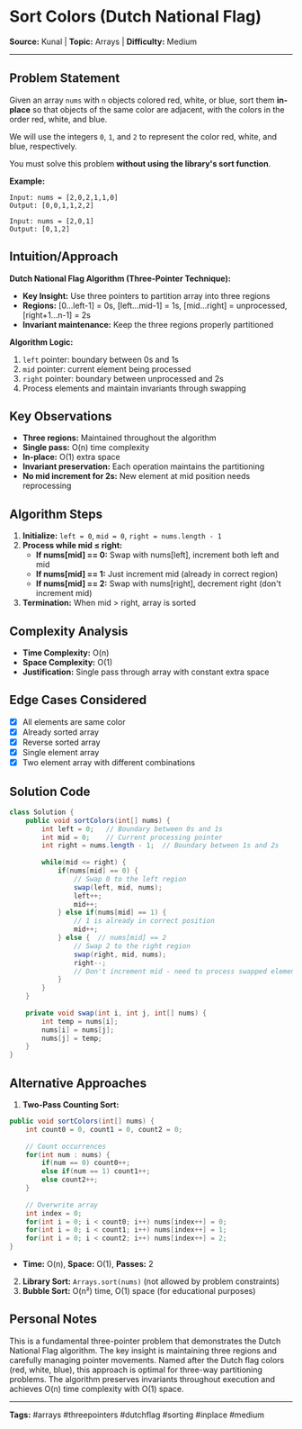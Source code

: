 # Sort Colors (Dutch National Flag)

**Source:** Kunal | **Topic:** Arrays | **Difficulty:** Medium  

---

## Problem Statement
Given an array `nums` with `n` objects colored red, white, or blue, sort them **in-place** so that objects of the same color are adjacent, with the colors in the order red, white, and blue.

We will use the integers `0`, `1`, and `2` to represent the color red, white, and blue, respectively.

You must solve this problem **without using the library's sort function**.

**Example:**
```
Input: nums = [2,0,2,1,1,0]
Output: [0,0,1,1,2,2]

Input: nums = [2,0,1]
Output: [0,1,2]
```

## Intuition/Approach
**Dutch National Flag Algorithm (Three-Pointer Technique):**
- **Key Insight:** Use three pointers to partition array into three regions
- **Regions:** [0...left-1] = 0s, [left...mid-1] = 1s, [mid...right] = unprocessed, [right+1...n-1] = 2s
- **Invariant maintenance:** Keep the three regions properly partitioned

**Algorithm Logic:**
1. `left` pointer: boundary between 0s and 1s
2. `mid` pointer: current element being processed
3. `right` pointer: boundary between unprocessed and 2s
4. Process elements and maintain invariants through swapping

## Key Observations
- **Three regions:** Maintained throughout the algorithm
- **Single pass:** O(n) time complexity
- **In-place:** O(1) extra space
- **Invariant preservation:** Each operation maintains the partitioning
- **No mid increment for 2s:** New element at mid position needs reprocessing

## Algorithm Steps
1. **Initialize:** `left = 0`, `mid = 0`, `right = nums.length - 1`
2. **Process while mid ≤ right:**
   - **If nums[mid] == 0:** Swap with nums[left], increment both left and mid
   - **If nums[mid] == 1:** Just increment mid (already in correct region)
   - **If nums[mid] == 2:** Swap with nums[right], decrement right (don't increment mid)
3. **Termination:** When mid > right, array is sorted

## Complexity Analysis
- **Time Complexity:** O(n)
- **Space Complexity:** O(1)
- **Justification:** Single pass through array with constant extra space

## Edge Cases Considered
- [x] All elements are same color
- [x] Already sorted array
- [x] Reverse sorted array
- [x] Single element array
- [x] Two element array with different combinations

## Solution Code

```java
class Solution {
    public void sortColors(int[] nums) {
        int left = 0;   // Boundary between 0s and 1s
        int mid = 0;    // Current processing pointer
        int right = nums.length - 1;  // Boundary between 1s and 2s
        
        while(mid <= right) {
            if(nums[mid] == 0) {
                // Swap 0 to the left region
                swap(left, mid, nums);
                left++;
                mid++;
            } else if(nums[mid] == 1) {
                // 1 is already in correct position
                mid++;
            } else {  // nums[mid] == 2
                // Swap 2 to the right region  
                swap(right, mid, nums);
                right--;
                // Don't increment mid - need to process swapped element
            }
        }
    }
    
    private void swap(int i, int j, int[] nums) {
        int temp = nums[i];
        nums[i] = nums[j];
        nums[j] = temp;
    }
}
```

## Alternative Approaches
1. **Two-Pass Counting Sort:**
```java
public void sortColors(int[] nums) {
    int count0 = 0, count1 = 0, count2 = 0;
    
    // Count occurrences
    for(int num : nums) {
        if(num == 0) count0++;
        else if(num == 1) count1++;
        else count2++;
    }
    
    // Overwrite array
    int index = 0;
    for(int i = 0; i < count0; i++) nums[index++] = 0;
    for(int i = 0; i < count1; i++) nums[index++] = 1;
    for(int i = 0; i < count2; i++) nums[index++] = 2;
}
```
- **Time:** O(n), **Space:** O(1), **Passes:** 2

2. **Library Sort:** `Arrays.sort(nums)` (not allowed by problem constraints)
3. **Bubble Sort:** O(n²) time, O(1) space (for educational purposes)

## Personal Notes
This is a fundamental three-pointer problem that demonstrates the Dutch National Flag algorithm. The key insight is maintaining three regions and carefully managing pointer movements. Named after the Dutch flag colors (red, white, blue), this approach is optimal for three-way partitioning problems. The algorithm preserves invariants throughout execution and achieves O(n) time complexity with O(1) space.

---
**Tags:** #arrays #threepointers #dutchflag #sorting #inplace #medium 